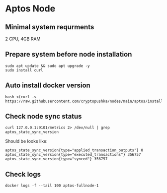 # Aptos Node
## Minimal system requrments 

2 CPU, 4GB RAM

## Prepare system before node installation
```
sudo apt update && sudo apt upgrade -y
sudo install curl
```

## Auto install docker version
```
bash <(curl -s https://raw.githubusercontent.com/cryptopushka/nodes/main/aptos/install.sh)
```

## Check node sync status
```
curl 127.0.0.1:9101/metrics 2> /dev/null | grep aptos_state_sync_version
```

Should be looks like:

```
aptos_state_sync_version{type="applied_transaction_outputs"} 0
aptos_state_sync_version{type="executed_transactions"} 356757
aptos_state_sync_version{type="synced"} 356757
```

## Check logs

```
docker logs -f --tail 100 aptos-fullnode-1
```
